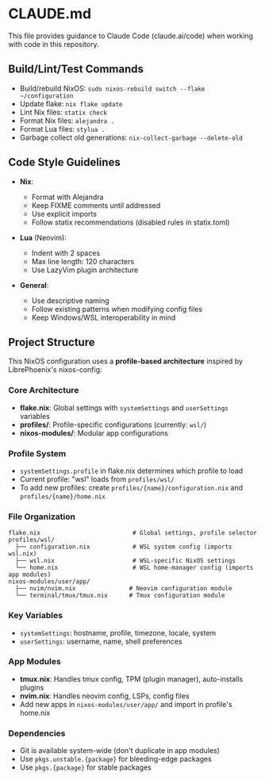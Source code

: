 # CLAUDE.md

This file provides guidance to Claude Code (claude.ai/code) when working with code in this repository.

## Build/Lint/Test Commands

- Build/rebuild NixOS: `sudo nixos-rebuild switch --flake ~/configuration`
- Update flake: `nix flake update`
- Lint Nix files: `statix check`
- Format Nix files: `alejandra .`
- Format Lua files: `stylua .`
- Garbage collect old generations: `nix-collect-garbage --delete-old`

## Code Style Guidelines

- **Nix**:
  - Format with Alejandra
  - Keep FIXME comments until addressed
  - Use explicit imports
  - Follow statix recommendations (disabled rules in statix.toml)

- **Lua** (Neovim):
  - Indent with 2 spaces
  - Max line length: 120 characters
  - Use LazyVim plugin architecture

- **General**:
  - Use descriptive naming
  - Follow existing patterns when modifying config files
  - Keep Windows/WSL interoperability in mind

## Project Structure

This NixOS configuration uses a **profile-based architecture** inspired by LibrePhoenix's nixos-config:

### Core Architecture
- **flake.nix**: Global settings with `systemSettings` and `userSettings` variables
- **profiles/**: Profile-specific configurations (currently: `wsl/`)
- **nixos-modules/**: Modular app configurations

### Profile System
- `systemSettings.profile` in flake.nix determines which profile to load
- Current profile: "wsl" loads from `profiles/wsl/`
- To add new profiles: create `profiles/{name}/configuration.nix` and `profiles/{name}/home.nix`

### File Organization
```
flake.nix                          # Global settings, profile selector
profiles/wsl/
  ├── configuration.nix            # WSL system config (imports wsl.nix)
  ├── wsl.nix                      # WSL-specific NixOS settings
  └── home.nix                     # WSL home-manager config (imports app modules)
nixos-modules/user/app/
  ├── nvim/nvim.nix               # Neovim configuration module
  └── terminal/tmux/tmux.nix      # Tmux configuration module
```

### Key Variables
- `systemSettings`: hostname, profile, timezone, locale, system
- `userSettings`: username, name, shell preferences

### App Modules
- **tmux.nix**: Handles tmux config, TPM (plugin manager), auto-installs plugins
- **nvim.nix**: Handles neovim config, LSPs, config files
- Add new apps in `nixos-modules/user/app/` and import in profile's home.nix

### Dependencies
- Git is available system-wide (don't duplicate in app modules)
- Use `pkgs.unstable.{package}` for bleeding-edge packages
- Use `pkgs.{package}` for stable packages